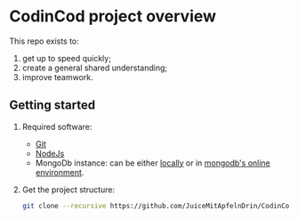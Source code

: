 # CodinCod project overview

This repo exists to:

1. get up to speed quickly;
2. create a general shared understanding;
3. improve teamwork.

## Getting started

1. Required software:

   - [Git](https://git-scm.com/download/)
   - [NodeJs](https://nodejs.org/en/download/package-manager)
   - MongoDb instance: can be either [locally](https://www.mongodb.com/try/download/community) or in [mongodb's online environment](https://www.mongodb.com/cloud/atlas/register).

2. Get the project structure:

    ```bash
    git clone --recursive https://github.com/JuiceMitApfelnDrin/CodinCod 
    ```
